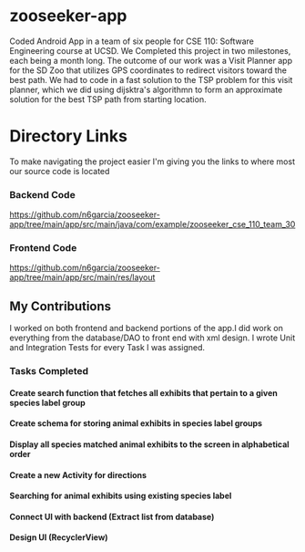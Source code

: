 # zooseeker-app
Coded Android App in a team of six people for CSE 110: Software Engineering course at UCSD. We Completed this project in two milestones, each being a month long. The outcome of our work was a Visit Planner app for the SD Zoo that utilizes GPS coordinates to redirect visitors toward the best path. We had to code in a fast solution to the TSP problem for this visit planner, which we did using dijsktra's algorithmn to form an approximate solution for the best TSP path from starting location.


# Directory Links
To make navigating the project easier I'm giving you the links to where most our source code is located

### Backend Code
https://github.com/n6garcia/zooseeker-app/tree/main/app/src/main/java/com/example/zooseeker_cse_110_team_30

### Frontend Code
https://github.com/n6garcia/zooseeker-app/tree/main/app/src/main/res/layout

## My Contributions
I worked on both frontend and backend portions of the app.I did work on everything from the database/DAO to front end with xml design. I wrote Unit and Integration Tests for every Task I was assigned.

### Tasks Completed

#### Create search function that fetches all exhibits that pertain to a given species label group
#### Create schema for storing animal exhibits in species label groups
#### Display all species matched animal exhibits to the screen in alphabetical order
#### Create a new Activity for directions
#### Searching for animal exhibits using existing species label
#### Connect UI with backend (Extract list from database)
#### Design UI (RecyclerView)
